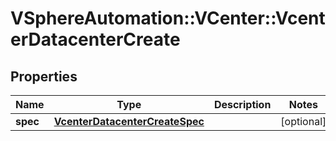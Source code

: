 # VSphereAutomation::VCenter::VcenterDatacenterCreate

## Properties
Name | Type | Description | Notes
------------ | ------------- | ------------- | -------------
**spec** | [**VcenterDatacenterCreateSpec**](VcenterDatacenterCreateSpec.md) |  | [optional] 


